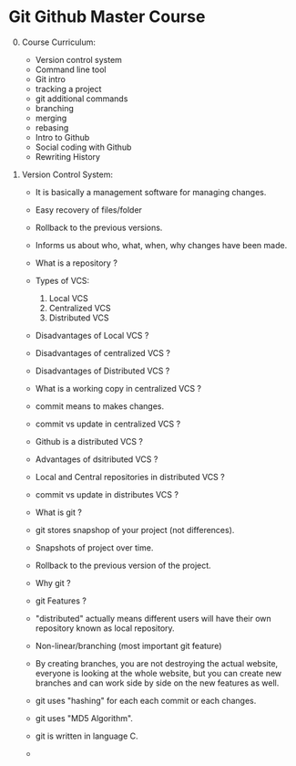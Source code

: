 # Git Github Master Course

0. Course Curriculum:

    - Version control system
    - Command line tool
    - Git intro
    - tracking a project
    - git additional commands
    - branching
    - merging
    - rebasing
    - Intro to Github
    - Social coding with Github
    - Rewriting History

1. Version Control System:

    - It is basically a management software for managing changes.

    - Easy recovery of files/folder

    - Rollback to the previous versions.

    - Informs us about who, what, when, why changes have been made.

    - What is a repository ?

    - Types of VCS:

        1. Local VCS
        2. Centralized VCS
        3. Distributed VCS
    
    - Disadvantages of Local VCS ?

    - Disadvantages of centralized VCS ?

    - Disadvantages of Distributed VCS ?

    - What is a working copy in centralized VCS ?

    - commit means to makes changes.

    - commit vs update in centralized VCS ?

    - Github is a distributed VCS ?

    - Advantages of dsitributed VCS ?

    - Local and Central repositories in distributed VCS ?

    - commit vs update in distributes VCS ?

    - What is git ?

    - git stores snapshop of your project (not differences).

    - Snapshots of project over time.

    - Rollback to the previous version of the project.

    - Why git ?

    - git Features ?

    - "distributed" actually means different users will have their own repository known as local repository.

    - Non-linear/branching (most important git feature)

    - By creating branches, you are not destroying the actual website, everyone is looking at the whole website, but you can create new branches and can work side by side on the new features as well.

    - git uses "hashing" for each each commit or each changes. 

    - git uses "MD5 Algorithm". 

    - git is written in language C.

    - 

